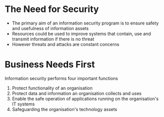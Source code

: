 # The Need for Security

-   The primary aim of an information security program is to ensure safety and usefulness of information assets
-   Resources could be used to improve systems that contain, use and transmit information if there is no threat
-   However threats and attacks are constant concerns

# Business Needs First

Information security performs four important functions

1. Protect functionality of an organisation
2. Protect data and information an organisation collects and uses
3. Enable the safe operation of applications running on the organisation's IT systems
4. Safeguarding the organisation's technology assets
